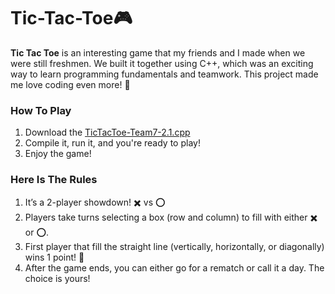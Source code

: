 # Tic-Tac-Toe🎮

**Tic Tac Toe** is an interesting game that my friends and I made when we were still freshmen. We built it together using C++, which was an exciting way to learn programming fundamentals and teamwork. This project made me love coding even more! 👾

### How To Play
1. Download the [TicTacToe-Team7-2.1.cpp](url)
2. Compile it, run it, and you're ready to play!
3. Enjoy the game!

### Here Is The Rules
1. It’s a 2-player showdown! ✖️ vs ⭕
2. Players take turns selecting a box (row and column) to fill with either ✖️ or ⭕.
3. First player that fill the straight line (vertically, horizontally, or diagonally) wins 1 point! 🎉
4. After the game ends, you can either go for a rematch or call it a day. The choice is yours!
